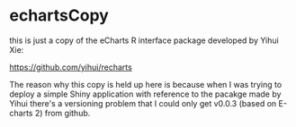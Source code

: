 # echartsCopy
this is just a copy of the eCharts R interface package developed by Yihui Xie:

https://github.com/yihui/recharts

The reason why this copy is held up here is because when I was trying to deploy a simple Shiny application with reference to the pacakge made by Yihui there's a versioning problem that I could only get v0.0.3 (based on E-charts 2) from github.
